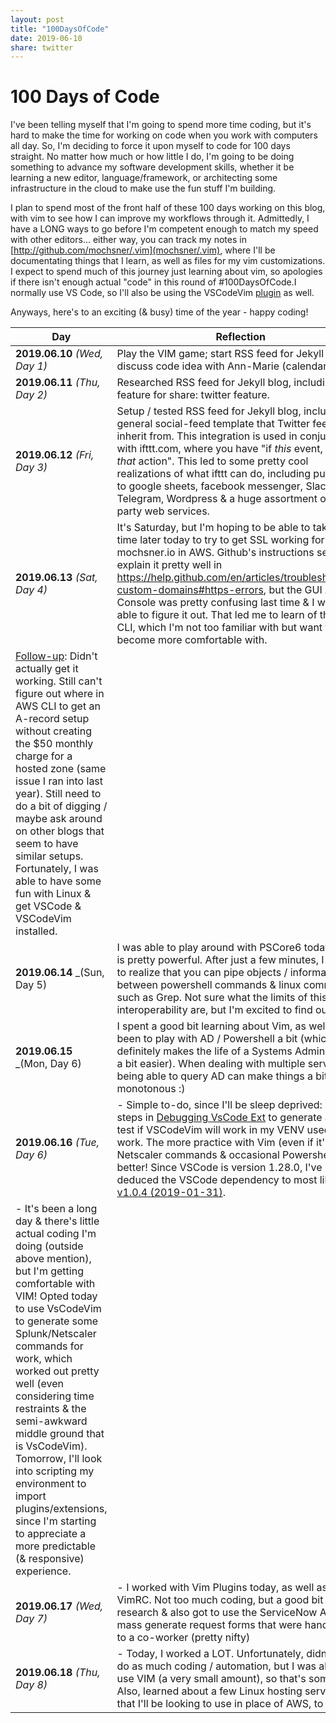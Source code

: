 ```yaml
---
layout: post
title: "100DaysOfCode"
date: 2019-06-10
share: twitter
---
```

# 100 Days of Code
I've been telling myself that I'm going to spend more time coding, but it's hard to make the time for working on code when you work with computers all day. So, I'm deciding to force it upon myself to code for 100 days straight. No matter how much or how little I do, I'm going to be doing something to advance my software development skills, whether it be learning a new editor, language/framework, or architecting some infrastructure in the cloud to make use the fun stuff I'm building. 

I plan to spend most of the front half of these 100 days working on this blog, with vim to see how I can improve my workflows through it. Admittedly, I have a LONG ways to go before I'm competent enough to match my speed with other editors... either way, you can track my notes in [http://github.com/mochsner/.vim](mochsner/.vim), where I'll be documentating things that I learn, as well as files for my vim customizations. I expect to spend much of this journey just learning about vim, so apologies if there isn't enough actual "code" in this round of #100DaysOfCode.I normally use VS Code, so I'll also be using the VSCodeVim [plugin](https://marketplace.visualstudio.com/items?itemName=vscodevim.vim) as well.

Anyways, here's to an exciting (& busy) time of the year - happy coding!

| Day | Reflection |
|----------|-------------|
| **2019.06.10** _(Wed, Day 1)_ | Play the VIM game; start RSS feed for Jekyll blog; discuss code idea with Ann-Marie (calendar) |
| **2019.06.11** _(Thu, Day 2)_ | Researched RSS feed for Jekyll blog, including tags feature for share: twitter feature. |
| **2019.06.12** _(Fri, Day 3)_ | Setup / tested RSS feed for Jekyll blog, including a general social-feed template that Twitter feeds inherit from. This integration is used in conjunction with ifttt.com, where you have "if _this_ event, then _that_ action". This led to some pretty cool realizations of what ifttt can do, including publishing to google sheets, facebook messenger, Slack, Telegram, Wordpress & a huge assortment of 3rd party web services. |
| **2019.06.13** _(Sat, Day 4)_ | It's Saturday, but I'm hoping to be able to take some time later today to try to get SSL working for mochsner.io in AWS. Github's instructions seem to explain it pretty well in https://help.github.com/en/articles/troubleshooting-custom-domains#https-errors, but the GUI AWS Console was pretty confusing last time & I wasn't able to figure it out. That led me to learn of the AWS CLI, which I'm not too familiar with but want to become more comfortable with. 
<u>Follow-up</u>: Didn't actually get it working. Still can't figure out where in AWS CLI to get an A-record setup without creating the $50 monthly charge for a hosted zone (same issue I ran into last year). Still need to do a bit of digging / maybe ask around on other blogs that seem to have similar setups. Fortunately, I was able to have some fun with Linux & get VSCode & VSCodeVim installed. |
| **2019.06.14** _(Sun, Day 5) | I was able to play around with PSCore6 today, which is pretty powerful. After just a few minutes, I came to realize that you can pipe objects / information between powershell commands & linux commands, such as Grep. Not sure what the limits of this interoperability are, but I'm excited to find out! |
| **2019.06.15** _(Mon, Day 6) | I spent a good bit learning about Vim, as well as been to play with AD / Powershell a bit (which definitely makes the life of a Systems Administrator a bit easier). When dealing with multiple servers, being able to query AD can make things a bit less monotonous :) |
| **2019.06.16** _(Tue, Day 6)_ | - Simple to-do, since I'll be sleep deprived: Follow steps in [Debugging VsCode Ext](https://github.com/Microsoft/vscode-go/wiki/Building,-Debugging-and-Sideloading-the-extension-in-Visual-Studio-Code) to generate a .vsix & test if VSCodeVim will work in my VENV used at work. The more practice with Vim (even if it's just Netscaler commands & occasional Powershell), the better! Since VSCode is version 1.28.0, I've deduced the VSCode dependency to most likely be [v1.0.4 (2019-01-31)](https://marketplace.visualstudio.com/items/vscodevim.vim/changelog).
- It's been a long day & there's little actual coding I'm doing (outside above mention), but I'm getting comfortable with VIM! Opted today to use VsCodeVim to generate some Splunk/Netscaler commands for work, which worked out pretty well (even considering time restraints & the semi-awkward middle ground that is VsCodeVim). Tomorrow, I'll look into scripting my environment to import plugins/extensions, since I'm starting to appreciate a more predictable (& responsive) experience. | 
| **2019.06.17** _(Wed, Day 7)_ | - I worked with Vim Plugins today, as well as my VimRC. Not too much coding, but a good bit of research & also got to use the ServiceNow API to mass generate request forms that were handed off to a co-worker (pretty nifty) |
| **2019.06.18** _(Thu, Day 8)_ | - Today, I worked a LOT. Unfortunately, didn't get to do as much coding / automation, but I was able to use VIM (a very small amount), so that's something. Also, learned about a few Linux hosting services that I'll be looking to use in place of AWS, to save $! |